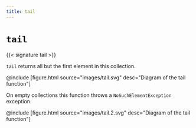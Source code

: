 ```yaml
---
title: tail
---
```


# `tail`

{{< signature tail >}}

`tail` returns all but the first element in this collection.

@include [figure.html source="images/tail.svg" desc="Diagram of the tail function"]

On empty collections this function throws a `NoSuchElementException` exception.

@include [figure.html source="images/tail.2.svg" desc="Diagram of the tail function"]
